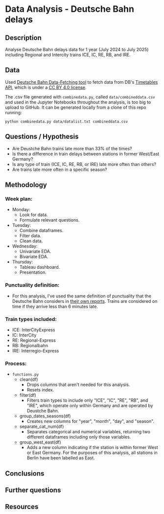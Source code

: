 # Data Analysis - Deutsche Bahn delays

## Description
Analyse Deutsche Bahn delays data for 1 year (July 2024 to July 2025) including Regional and Intercity trains ICE, IC, RE, RB, and IRE.

## Data
Used [Deutsche Bahn Data-Fetching tool](https://github.com/piebro/deutsche-bahn-data) to fetch data from DB's [Timetables API](https://developers.deutschebahn.com/db-api-marketplace/apis/product/timetables), which is under a [CC BY 4.0 license](https://creativecommons.org/licenses/by/4.0/).

The .csv file generated with `combinedata.py`, called `data/combineddata.csv` and used in the Jupyter Notebooks throughout the analysis, is too big to upload to GitHub. It can be generated locally from a clone of this repo running:
````
python combinedata.py data/datalist.txt combineddata.csv
````

## Questions / Hypothesis
- Are Deustche Bahn trains late more than 33% of the times?
- Is there a difference in train delays between stations in former West/East Germany?
- Is any type of train (ICE, IC, RE, RB, or IRE) late more often than others?
- Are trains late more often in a specific season?

## Methodology
### Week plan:
- Monday: 
  - Look for data.
  - Formulate relevant questions.
- Tuesday:
  - Combine dataframes.
  - Filter data.
  - Clean data.
- Wednesday:
  - Univariate EDA.
  - Bivariate EDA.
- Thursday:
  - Tableau dashboard.
  - Presentation.

### Punctuality definition:
- For this analysis, I've used the same definition of punctuality that the Deutsche Bahn considers in [their own reports](https://www.deutschebahn.com/de/konzern/konzernprofil/zahlen_fakten/puenktlichkeitswerte-6878476#). Trains are considered on time if they arrive less than 6 minutes late.

### Train types included:
- ICE: InterCityExpress
- IC: InterCity
- RE: Regional-Express
- RB: Regionalbahn
- IRE: Interregio-Express

### Process:
- `functions.py`
  - clean(df) 
    - Drops columns that aren't needed for this analysis.
    - Resets index.
  - filter(df)
    - Filters train types to include only "ICE", "IC", "RE", "RB", and "IRE", which operate only within Germany and are operated by Deustche Bahn.
  - group_dates_seasons(df)
    - Creates new columns for "year", "month", "day", and "season".
  - separate_cat_num(df)
    - Separates categorical and numerical variables, returning two different dataframes including only those variables.
  - group_west_east(df)
    - Adds a new column indicating if the station is within former West or East Germany. For the purposes of this analysis, all stations in Berlin have been labelled as East.

## Conclusions

## Further questions

## Resources
